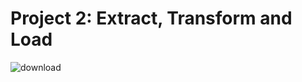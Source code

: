 # Project 2: Extract, Transform and Load
![download](https://user-images.githubusercontent.com/100361900/175170664-50ac998b-9dc7-427d-8e92-bae285502527.jpg)
